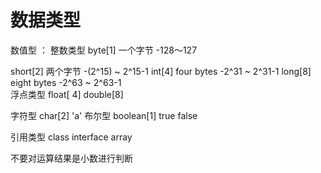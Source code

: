 数据类型
===



数值型 ： 整数类型 
byte[1]   一个字节  -128～127
 
short[2]  两个字节  -(2^15) ~ 2^15-1
int[4]   four bytes   -2^31 ~ 2^31-1
long[8]  eight bytes  -2^63 ~ 2^63-1  
         浮点类型 float[ 4]  double[8]

字符型   char[2]  'a'
布尔型   boolean[1]  true  false



引用类型   class  interface  array 




不要对运算结果是小数进行判断   